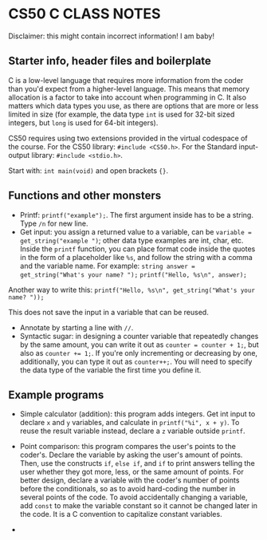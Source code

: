 # CS50 C CLASS NOTES

Disclaimer: this might contain incorrect information! I am baby!

## Starter info, header files and boilerplate

C is a low-level language that requires more information from the coder than you'd expect from a higher-level language. This means that memory allocation is a factor to take into account when programming in C. It also matters which data types you use, as there are options that are more or less limited in size (for example, the data type `int` is used for 32-bit sized integers, but `long` is used for 64-bit integers).

CS50 requires using two extensions provided in the virtual codespace of the course. For the CS50 library: `#include <CS50.h>`. For the Standard input-output library: `#include <stdio.h>`.

Start with: `int main(void)` and open brackets `{}`.

## Functions and other monsters

* Printf: `printf("example");`. The first argument inside has to be a string. Type `/n` for new line.
* Get input: you assign a returned value to a variable, can be `variable = get_string("example ")`; other data type examples are int, char, etc. Inside the `printf` function, you can place format code inside the quotes in the form of a placeholder like `%s`, and follow the string with a comma and the variable name. For example:
    `string answer = get_string("What's your name? ");`
    `printf("Hello, %s\n", answer);`

 Another way to write this:
    `printf("Hello, %s\n", get_string("What's your name? "));`

 This does not save the input in a variable that can be reused.

* Annotate by starting a line with `//`.
* Syntactic sugar: in designing a counter variable that repeatedly changes by the same amount, you can write it out as `counter = counter + 1;`, but also as `counter += 1;`. If you're only incrementing or decreasing by one, additionally, you can type it out as `counter++;`. You will need to specify the data type of the variable the first time you define it.

## Example programs

* Simple calculator (addition): this program adds integers. Get int input to declare `x` and `y` variables, and calculate in `printf("%i", x + y)`. To reuse the result variable instead, declare a `z` variable outside `printf`.

* Point comparison: this program compares the user's points to the coder's. Declare the variable by asking the user's amount of points. Then, use the constructs `if`, `else if`, and `if` to print answers telling the user whether they got more, less, or the same amount of points. For better design, declare a variable with the coder's number of points before the conditionals, so as to avoid hard-coding the number in several points of the code. To avoid accidentally changing a variable, add `const` to make the variable constant so it cannot be changed later in the code. It is a C convention to capitalize constant variables.

* 